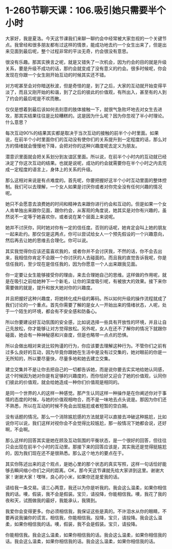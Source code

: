 # 1-260节聊天课：106.吸引她只需要半个小时

大家好，我是夏洛。今天这节课我们来聊一聊约会中经常被大家忽视的一个关键节点。我曾经和很多朋友都有过这样的情景，能成功地去约一个女生出来了，但是出来见面到最后呢，整个过程非常的平淡无奇，约会很没有意思。

很没有乐趣。那其实换言之呢，就是又错失了一次机会，因为约会的目的就是升级关系，要是升级不成功的话，那约会就变成了没有意义的约会。很多时候呢，你会发现在你跟一个女生刚开始互动的时候其实还不错。

对方呢甚至会对你暗送秋波，但是奇怪的是，到了之后，大家的互动就开始变得平淡了，而且又刚开始的和谐，到了之后的彼此的价值观，有所出入，甚至有的人到了约会的最后呢是不欢而散。

仅仅是想着到最后该如何去刻意的肢体接触一下，就很气急败坏地去对女生去进攻，那其实结果往往是比较糟糕的。这是因为什么呢？因为你忽视了半小时理论。什么意思？

每次互动90%的结果其实都是取决于当次互动的接触的前半个小时里面。如果说，在前半个小时里面你们的互动没有使你们的关系提升到一定程度的话，那么对方的情绪就会慢慢地下降，会把对你的这种兴趣度呢去定义为朋友。

潜意识里面就会把关系划分到友谊区里面。所以说，在前半个小时内的互动就已经决定了你这次互动的结果。也就是说呢，成功的约会就需要你在半个小时之内去完成一定程度的语言上，身体上的关系的升级。

那么这相对来说是有点难度的。首先呢，你要把握好这半个小时互动里面的整体控制。我们可以去理解，一个女人如果是讨厌你或者对你完全没有任何兴趣的情况呢。

她只不会愿意去浪费她的时间和精神去来跟你进行约会和互动的。但是如果一个女人肯单独出来跟你见面，跟你约会，从客观的角度说，她其实是对你有兴趣的，虽然说不一定等于她喜欢你，或者说在某个层面上来说呢。

她并不讨厌你，同时她对你有一定的信任度。否则的话呢，她肯定会叫上她的朋友一起来赴约。那仅仅是这两点，你可以尝试给女人一个预先假设的一个兴趣意向，然后再去让她的思维去合理化。你可以说。

其实我觉得你应该还蛮喜欢我的，或者你并不会讨厌我，不然的话，你不会去出来，我相信你肯定不会跟一个你讨厌的人去碰面的。而且我的直觉告诉我呢，你是信任我的，至少现在是信任我的，因为你愿意一个人出来跟我见面。

你一定要让女生能够接受你的理由，来去合理她自己的思维。这样做的作用呢，就是在吸引之前给她种下一个新毛，让你的深度吸引呢，有被放大的效果。接下来你需要做的就是，提升和放大她对你的兴趣度。

并且把握好这种兴趣度，将她转化成升级的筹码。所以如何升级的操作流程就成了我们讨论的一个重点。首先你需要了解的是女人一开始出来的情绪状态，人呢，处于一个陌生的环境，都会有不安全感和防备心。

所以你要建设好互动氛围的安全感，比如说选择一些具有开放性的环境，并且让自己先放松，你才能够让对方觉得放松。另外呢，女人在还不了解你的情况下就跟你碰面，她会有一种神秘感和兴奋度，但是也略带一点点的恐惧。

所以会做出相对来说比较拘谨的行为，你应该要去理解这种行为。不管你们之前有过多么良好的互动，因为毕竟你跟她在生活中是没有过交集的，她对眼前的你是一无所知的，所以要尽量快，尽量多地和她去建立交集。

建立交集并不是让你去把自己的一切都告诉她，而是说你要去实实地给她认同感，这个时候因为她对你是有足够的兴趣度的，而你恰好又迎合了她的价值观，认同你们彼此的价值观，就会给她造成一种你们价值观是相同的。

是同一个世界的人的这样一种感觉。那产生认同这样一种操作是在你阐述你对于事情的态度的时候，与她的价值观相吻合，而不是一味地去点头说是。那因为你们还不熟悉，所以在互动的时候不免会出现尴尬或者短暂的空白期。

没有话题的情况。那么一个消除尴尬感的方法就是可以直接去冲破这种尴尬，比如说你可以说，我们这样对视你会不会觉得比较尴尬，那一般情况下她都会说，还好啊，不会啊。

那么这样的回答其实是她在顾及互动氛围的平衡状态，是一个很好的回答，但往往只会出现在前半个小时的互动里。那接下来的回答应该是，其实我还是觉得挺尴尬的，因为我们现在还不是很熟悉。那么这个地方的要点在于。

其实你陈述出来的这个观点，是她心里的那个状态的真实写照，这样一句话恰好能够去瞬间缩小你们之间的距离。OK，那今天这节课就先给大家讲到这里。谢谢大家！谢谢大家！嘿咪，良心的小米，如果你还是爱我的话。

请给我一条交易。请三心两意，我还以为你是听我的。我会这么温柔，如果你相信我的话。噢，假装，我不会是假装。宝贝，请投降，你能相信我。噢，我花了我的夜和天，试图做我的最好，我能承认，我猜到。

我爱你会变得更多。你必须相信我，我保证这些是真的。不许泪水从你的眼睛，不要再说我骗你的谎言。相信我，你能相信我。投降，宝贝，请投降。我会这么温柔，如果你相信我的话。噢，假装，我不会是假装。宝贝，请投降。

你能相信我。我会这么温柔，如果你相信我的话。我会这么温柔，如果你相信我的话。我会这么温柔，如果你相信我的话。我会这么温柔，如果你相信我的话。

